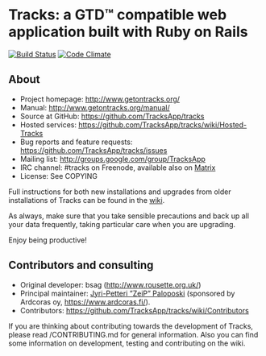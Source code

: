 # Tracks: a GTD™ compatible web application built with Ruby on Rails

[![Build Status](https://github.com/TracksApp/tracks/workflows/Continuous%20Integration/badge.svg)](https://github.com/TracksApp/tracks/actions)
[![Code Climate](https://codeclimate.com/github/TracksApp/tracks/badges/gpa.svg)](https://codeclimate.com/github/TracksApp/tracks)

## About

* Project homepage: http://www.getontracks.org/
* Manual: http://www.getontracks.org/manual/
* Source at GitHub: https://github.com/TracksApp/tracks
* Hosted services: https://github.com/TracksApp/tracks/wiki/Hosted-Tracks
* Bug reports and feature requests: https://github.com/TracksApp/tracks/issues
* Mailing list: http://groups.google.com/group/TracksApp
* IRC channel: #tracks on Freenode, available also on [Matrix](https://matrix.to/#/#tracks:matrix.org)
* License: See COPYING

Full instructions for both new installations and upgrades from older installations
of Tracks can be found in the [wiki](https://github.com/TracksApp/tracks/wiki/Installation).

As always, make sure that you take sensible precautions and back up all your data frequently,
taking particular care when you are upgrading.

Enjoy being productive!

## Contributors and consulting

* Original developer: bsag (http://www.rousette.org.uk/)
* Principal maintainer: [Jyri-Petteri ”ZeiP” Paloposki](https://github.com/ZeiP)
  (sponsored by Ardcoras oy, https://www.ardcoras.fi/).
* Contributors: https://github.com/TracksApp/tracks/wiki/Contributors

If you are thinking about contributing towards the development of Tracks,
please read /CONTRIBUTING.md for general information. Also you can find
some information on development, testing and contributing on the wiki.
